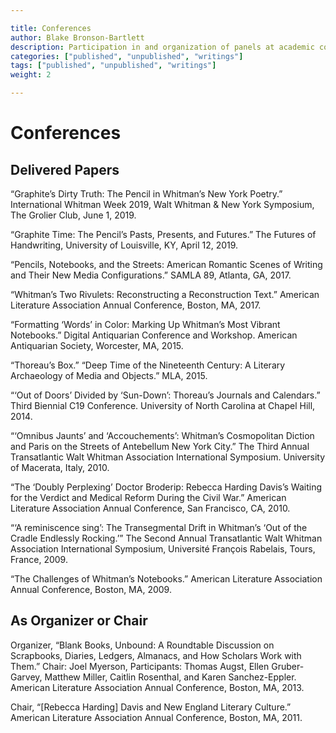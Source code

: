 ```yaml
---

title: Conferences
author: Blake Bronson-Bartlett
description: Participation in and organization of panels at academic conferences
categories: ["published", "unpublished", "writings"]
tags: ["published", "unpublished", "writings"]
weight: 2

---
```


# Conferences

## Delivered Papers

“Graphite’s Dirty Truth: The Pencil in Whitman’s New York Poetry.” International Whitman Week 2019, Walt Whitman & New York Symposium, The Grolier Club, June 1, 2019.

“Graphite Time: The Pencil’s Pasts, Presents, and Futures.” The Futures of Handwriting, University of Louisville, KY, April 12, 2019.

“Pencils, Notebooks, and the Streets: American Romantic Scenes of Writing and Their New Media Configurations.” SAMLA 89, Atlanta, GA, 2017.

“Whitman’s Two Rivulets: Reconstructing a Reconstruction Text.” American Literature Association Annual Conference, Boston, MA, 2017.

“Formatting ‘Words’ in Color: Marking Up Whitman’s Most Vibrant Notebooks.” Digital Antiquarian Conference and Workshop. American Antiquarian Society, Worcester, MA, 2015.

“Thoreau’s Box.” “Deep Time of the Nineteenth Century: A Literary Archaeology of Media and Objects.” MLA, 2015.

“‘Out of Doors’ Divided by ‘Sun-Down’: Thoreau’s Journals and Calendars.” Third Biennial C19 Conference. University of North Carolina at Chapel Hill, 2014.

“‘Omnibus Jaunts’ and ‘Accouchements’: Whitman’s Cosmopolitan Diction and Paris on the Streets of Antebellum New York City.” The Third Annual Transatlantic Walt Whitman Association International Symposium. University of Macerata, Italy, 2010.

“The ‘Doubly Perplexing’ Doctor Broderip: Rebecca Harding Davis’s Waiting for the Verdict and Medical Reform During the Civil War.” American Literature Association Annual Conference, San Francisco, CA, 2010.

“‘A reminiscence sing’: The Transegmental Drift in Whitman’s ‘Out of the Cradle Endlessly Rocking.’” The Second Annual Transatlantic Walt Whitman Association International Symposium, Université François Rabelais, Tours, France, 2009.

“The Challenges of Whitman’s Notebooks.” American Literature Association Annual Conference, Boston, MA, 2009.

## As Organizer or Chair

Organizer, “Blank Books, Unbound: A Roundtable Discussion on Scrapbooks, Diaries, Ledgers, Almanacs, and How Scholars Work with Them.” Chair: Joel Myerson, Participants: Thomas Augst, Ellen Gruber-Garvey, Matthew Miller, Caitlin Rosenthal, and Karen Sanchez-Eppler. American Literature Association Annual Conference, Boston, MA, 2013.

Chair, “[Rebecca Harding] Davis and New England Literary Culture.” American Literature Association Annual Conference, Boston, MA, 2011.
